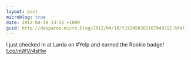 ```yaml
---
layout: post
microblog: true
date: 2012-04-18 13:12 +1000
guid: http://desparoz.micro.blog/2012/04/18/t192450382167949312.html
---
```

I just checked in at Larda on #Yelp and earned the Rookie badge! [t.co/mWVr4sHw](http://t.co/mWVr4sHw)
